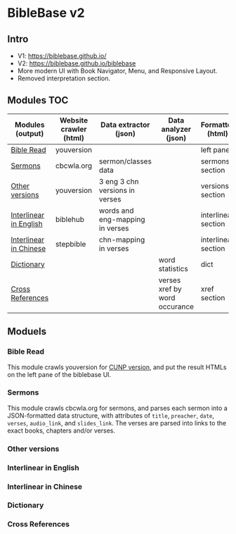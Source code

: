 
# BibleBase v2

## Intro

* V1: https://biblebase.github.io/
* V2: https://biblebase.github.io/biblebase
* More modern UI with Book Navigator, Menu, and Responsive Layout.
* Removed interpretation section.

## Modules TOC

| Modules<br>(output) | Website crawler<br>(html) | Data extractor<br>(json) | Data analyzer<br>(json) | Formatter<br>(html) |
| --- | --- | --- | --- | --- |
| [Bible Read](#bible-read) | youversion ||| left pane |
| [Sermons](#sermons) | cbcwla.org | sermon/classes data || sermons section |
| [Other versions](#other-versions) | youversion | 3 eng 3 chn versions in verses || versions section |
| [Interlinear in English](#interlinear-in-english) | biblehub | words and eng-mapping in verses || interlinear section |
| [Interlinear in Chinese](#interlinear-in-chinese) | stepbible | chn-mapping in verses || interlinear section |
| [Dictionary](#dictionary) ||| word statistics | dict |
| [Cross References](#cross-references) ||| verses xref by word occurance | xref section |

    
## Moduels

### Bible Read

This module crawls youversion for [CUNP version](https://www.bible.com/bible/46/GEN.1.cunp), and put the result HTMLs on the left pane of the biblebase UI.

### Sermons

This module crawls cbcwla.org for sermons, and parses each sermon into a JSON-formatted data structure, with attributes of `title`, `preacher`, `date`, `verses`, `audio_link`, and `slides_link`. The verses are parsed into links to the exact books, chapters and/or verses.

### Other versions
### Interlinear in English
### Interlinear in Chinese
### Dictionary
### Cross References
